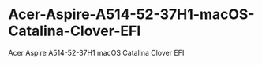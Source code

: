 # Acer-Aspire-A514-52-37H1-macOS-Catalina-Clover-EFI
Acer Aspire A514-52-37H1 macOS Catalina Clover EFI 
